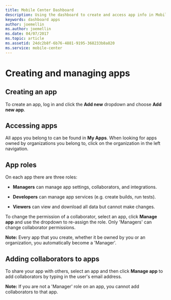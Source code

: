```yaml
---
title: Mobile Center Dashboard
description: Using the dashboard to create and access app info in Mobile Center.
keywords: dashboard apps
author: joemellin
ms.author: joemellin
ms.date: 04/07/2017
ms.topic: article
ms.assetid: 24dc2b8f-6b76-4881-9195-368233b8a820
ms.service: mobile-center
---
```


# Creating and managing apps

## Creating an app

To create an app, log in and click the **Add new** dropdown and choose **Add new app**.

## Accessing apps

All apps you belong to can be found in **My Apps**. When looking for apps owned by organizations you belong to, click on the organization in the left navigation.

## App roles

On each app there are three roles:

* **Managers** can manage app settings, collaborators, and integrations.

* **Developers** can manage app services (e.g. create builds, run tests).

* **Viewers** can view and download all data but cannot make changes.

To change the permission of a collaborator, select an app, click **Manage app** and use the dropdown to re-assign the role. Only 'Managers' can change collaborator permissions.

**Note:** Every app that you create, whether it be owned by you or an organization, you automatically become a 'Manager'.

## Adding collaborators to apps

To share your app with others, select an app and then click **Manage app** to add collaborators by typing in the user's email address.

**Note:** If you are not a 'Manager' role on an app, you cannot add collaborators to that app.
